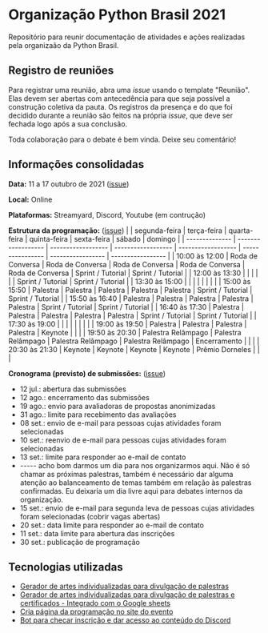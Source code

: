 # Organização Python Brasil 2021

Repositório para reunir documentação de atividades e ações realizadas pela organizaão da Python Brasil.

## Registro de reuniões

Para registrar uma reunião, abra uma *issue* usando o template "Reunião". Elas devem ser abertas com antecedência para que seja possível a construção coletiva da pauta. Os registros da presença e do que foi decidido durante a reunião são feitos na própria *issue*, que deve ser fechada logo após a sua conclusão.

Toda colaboração para o debate é bem vinda. Deixe seu comentário!

## Informações consolidadas

**Data:** 11 a 17 outubro de 2021 ([issue](https://github.com/pythonbrasil/pybr2021-org/issues/2))

**Local:** Online

**Plataformas:** Streamyard, Discord, Youtube (em contrução)

**Estrutura da programação:** ([issue](https://github.com/pythonbrasil/pybr2021-org/issues/6))
|                | segunda-feira      | terça-feira        | quarta-feira       | quinta-feira       | sexta-feira      |  sábado           | domingo           |
| -------------- | ------------------ | ------------------ | ------------------ | ------------------ | ---------------- | ----------------- | ----------------- |
| 10:00 às 12:00 | Roda de Conversa   | Roda de Conversa   | Roda de Conversa   | Roda de Conversa   | Roda de Conversa | Sprint / Tutorial | Sprint / Tutorial |
| 12:00 às 13:30 |                    |                    |                    |                    |                  | Sprint / Tutorial | Sprint / Tutorial |
| 13:30 às 15:00 |                    |                    |                    |                    |                  |                   |                   |
| 15:00 às 15:50 | Palestra           | Palestra           | Palestra           | Palestra           | Palestra         | Sprint / Tutorial | Sprint / Tutorial |
| 15:50 às 16:40 | Palestra           | Palestra           | Palestra           | Palestra           | Palestra         | Sprint / Tutorial | Sprint / Tutorial |
| 16:40 às 17:30 | Palestra           | Palestra           | Palestra           | Palestra           | Palestra         | Sprint / Tutorial | Sprint / Tutorial |
| 17:30 às 19:00 |                    |                    |                    |                    |                  |                   |                   |
| 19:00 às 19:50 | Palestra           | Palestra           | Palestra           | Palestra           | Keynote          |                   |                   |
| 19:50 às 20:30 | Palestra Relâmpago | Palestra Relâmpago | Palestra Relâmpago | Palestra Relâmpago | Encerramento     |                   |                   |
| 20:30 às 21:30 | Keynote            | Keynote            | Keynote            | Keynote            | Prêmio Dorneles  |                   |                   |

**Cronograma (previsto) de submissões:** ([issue](https://github.com/pythonbrasil/pybr2021-org/issues/14))
- 12 jul.: abertura das submissões
- 12 ago.: encerramento das submissões
- 19 ago.: envio para avaliadoras de propostas anonimizadas
- 31 ago.: limite para recebimento das avaliações
- 08 set.: envio de e-mail para pessoas cujas atividades foram selecionadas
- 10 set.: reenvio de e-mail para pessoas cujas atividades foram selecionadas
- 13 set.: limite para responder ao e-mail de contato
- ----- acho bom darmos um dia para nos organizarmos aqui. Não é só chamar as próximas palestras, também é necessário dar alguma atenção ao balanceamento de temas também em relação às palestras confirmadas. Eu deixaria um dia livre aqui para debates internos da organização.
- 15 set.: envio de e-mail para segunda leva de pessoas cujas atividades foram selecionadas (cobrir vagas abertas)
- 20 set.: data limite para responder ao e-mail de contato
- 11 set.: data limite para abertura das inscrições
- 30 set.: publicação de programação

## Tecnologias utilizadas

- [Gerador de artes individualizadas para divulgação de palestras](https://github.com/GabrielRF/pybr2021-Arte-Palestrantes/)
- [Gerador de artes individualizadas para divulgação de palestras e certificados - Integrado com o Google sheets](https://github.com/gabubellon/certificates-google-sheets-generator)
- [Cria página da programação no site do evento](https://github.com/rougeth/calendaryo)
- [Bot para checar inscrição e dar acesso ao conteúdo do Discord](https://github.com/rougeth/pybr2021-discord-bot)
